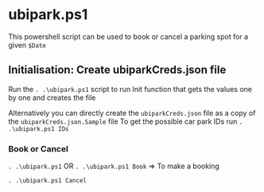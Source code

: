 # ubipark.ps1

This powershell script can be used to book or cancel a parking spot for a given `$Date`

## Initialisation: Create ubiparkCreds.json file
Run the `. .\ubipark.ps1` script to run Init function that gets the values one by one and creates the file

Alternatively you can directly create the `ubiparkCreds.json` file as a copy of the `ubiparkCreds.json.Sample` file
To get the possible car park IDs run `. .\ubipark.ps1 IDs`

### Book or Cancel

`. .\ubipark.ps1` OR `. .\ubipark.ps1 Book` => To make a booking

`. .\ubipark.ps1 Cancel`

